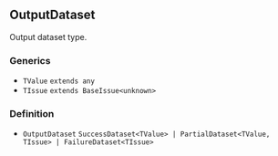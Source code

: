 OutputDataset
-------------

Output dataset type.

### Generics

*   `TValue` `extends any`
*   `TIssue` `extends BaseIssue<unknown>`

### Definition

*   `OutputDataset` `SuccessDataset<TValue> | PartialDataset<TValue, TIssue> | FailureDataset<TIssue>`